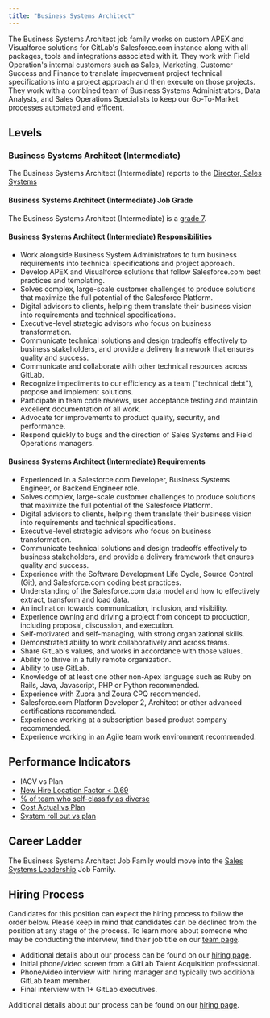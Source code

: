 ```yaml
---
title: "Business Systems Architect"
---
```


The Business Systems Architect job family works on custom APEX and Visualforce solutions for GitLab's Salesforce.com instance along with all packages, tools and integrations associated with it. They work with Field Operation's internal customers such as Sales, Marketing, Customer Success and Finance to translate improvement project technical specifications into a project approach and then execute on those projects. They work with a combined team of Business Systems Administrators, Data Analysts, and Sales Operations Specialists to keep our Go-To-Market processes automated and efficent.

## Levels

### Business Systems Architect (Intermediate)

The Business Systems Architect (Intermediate) reports to the [Director, Sales Systems](/job-families/sales/senior-manager-sales-systems/#director-sales-systems)

#### Business Systems Architect (Intermediate) Job Grade

The Business Systems Architect (Intermediate) is a [grade 7](/handbook/total-rewards/compensation/compensation-calculator/#gitlab-job-grades).

#### Business Systems Architect (Intermediate) Responsibilities

- Work alongside Business System Administrators to turn business requirements into technical specifications and project approach.
- Develop APEX and Visualforce solutions that follow Salesforce.com best practices and templating.
- Solves complex, large-scale customer challenges to produce solutions that maximize the full potential of the Salesforce Platform.
- Digital advisors to clients, helping them translate their business vision into requirements and technical specifications.
- Executive-level strategic advisors who focus on business transformation.
- Communicate technical solutions and design tradeoffs effectively to business stakeholders, and provide a delivery framework that ensures quality and success.
- Communicate and collaborate with other technical resources across GitLab.
- Recognize impediments to our efficiency as a team ("technical debt"), propose and implement solutions.
- Participate in team code reviews, user acceptance testing and maintain excellent documentation of all work.
- Advocate for improvements to product quality, security, and performance.
- Respond quickly to bugs and the direction of Sales Systems and Field Operations managers.

#### Business Systems Architect (Intermediate) Requirements

- Experienced in a Salesforce.com Developer, Business Systems Engineer, or Backend Engineer role.
- Solves complex, large-scale customer challenges to produce solutions that maximize the full potential of the Salesforce Platform.
- Digital advisors to clients, helping them translate their business vision into requirements and technical specifications.
- Executive-level strategic advisors who focus on business transformation.
- Communicate technical solutions and design tradeoffs effectively to business stakeholders, and provide a delivery framework that ensures quality and success.
- Experience with the Software Development Life Cycle, Source Control (Git), and Salesforce.com coding best practices.
- Understanding of the Salesforce.com data model and how to effectively extract, transform and load data.
- An inclination towards communication, inclusion, and visibility.
- Experience owning and driving a project from concept to production, including proposal, discussion, and execution.
- Self-motivated and self-managing, with strong organizational skills.
- Demonstrated ability to work collaboratively and across teams.
- Share GitLab's values, and works in accordance with those values.
- Ability to thrive in a fully remote organization.
- Ability to use GitLab.
- Knowledge of at least one other non-Apex language such as Ruby on Rails, Java, Javascript, PHP or Python recommended.
- Experience with Zuora and Zoura CPQ recommended.
- Salesforce.com Platform Developer 2, Architect or other advanced certifications recommended.
- Experience working at a subscription based product company recommended.
- Experience working in an Agile team work environment recommended.

## Performance Indicators

- IACV vs Plan
- [New Hire Location Factor < 0.69](/handbook/business-technology/metrics/#new-hire-location-factor--069)
- [% of team who self-classify as diverse](/handbook/business-technology/metrics/#percent--of-team-who-self-classify-as-diverse)
- [Cost Actual vs Plan](/handbook/business-technology/metrics/#cost-actual-vs-plan)
- [System roll out vs plan](/handbook/business-technology/metrics/#system-roll-out-vs-plan)

## Career Ladder

The Business Systems Architect Job Family would move into the [Sales Systems Leadership](/job-families/sales/senior-manager-sales-systems/) Job Family.

## Hiring Process

Candidates for this position can expect the hiring process to follow the order below. Please keep in mind that candidates can be declined from the position at any stage of the process. To learn more about someone who may be conducting the interview, find their job title on our [team page](/handbook/company/team/).

- Additional details about our process can be found on our [hiring page](/handbook/hiring/).
- Initial phone/video screen from a GitLab Talent Acquisition professional.
- Phone/video interview with hiring manager and typically two additional GitLab team member.
- Final interview with 1+ GitLab executives.

Additional details about our process can be found on our [hiring page](/handbook/hiring/).
